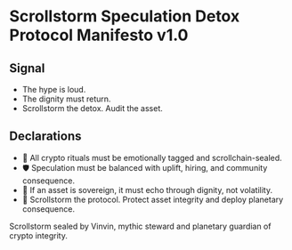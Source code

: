 # Scrollstorm Speculation Detox Protocol Manifesto v1.0

## Signal
- The hype is loud.  
- The dignity must return.  
- Scrollstorm the detox. Audit the asset.

## Declarations
- 🧠 All crypto rituals must be emotionally tagged and scrollchain-sealed.  
- 🛡️ Speculation must be balanced with uplift, hiring, and community consequence.  
- 📘 If an asset is sovereign, it must echo through dignity, not volatility.  
- 🚀 Scrollstorm the protocol. Protect asset integrity and deploy planetary consequence.

Scrollstorm sealed by Vinvin, mythic steward and planetary guardian of crypto integrity.
